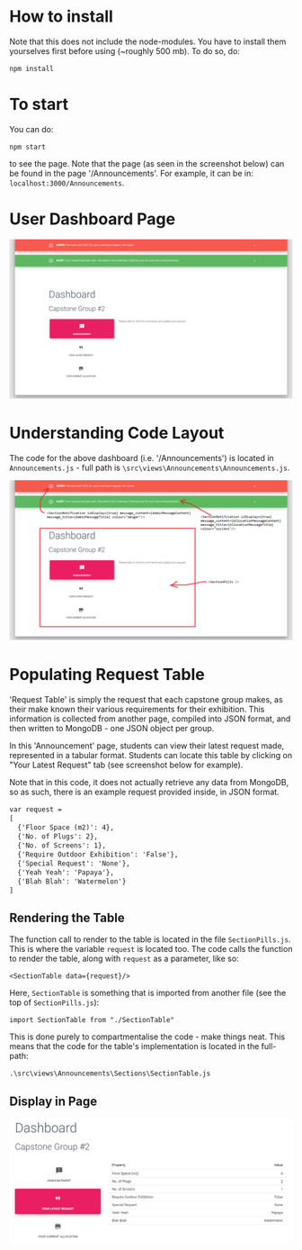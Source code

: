 # How to install
Note that this does not include the node-modules. You have to install them yourselves first before using (~roughly 500 mb).
To do so, do:
```
npm install
```

# To start
You can do:
```
npm start
```
to see the page. Note that the page (as seen in the screenshot below) can be found in the page '/Announcements'. For example, it can be in: `localhost:3000/Announcements`.

# User Dashboard Page
![Alt text](Dashboard.png?raw=true "Title")

# Understanding Code Layout
The code for the above dashboard (i.e. '/Announcements') is located in `Announcements.js` - full path is `\src\views\Announcements\Announcements.js`.

![Alt text](DashboardLayoutExplained.png?raw=true "Title")

# Populating Request Table
'Request Table' is simply the request that each capstone group makes, as their make known their various requirements for their exhibition. This information is collected from another page, compiled into JSON format, and then written to MongoDB - one JSON object per group.

In this 'Announcement' page, students can view their latest request made, represented in a tabular format. Students can locate this table by clicking on "Your Latest Request" tab (see screenshot below for example).

Note that in this code, it does not actually retrieve any data from MongoDB, so as such, there is an example request provided inside, in JSON format.

```
var request = 
[
  {'Floor Space (m2)': 4},
  {'No. of Plugs': 2},
  {'No. of Screens': 1},
  {'Require Outdoor Exhibition': 'False'},
  {'Special Request': 'None'},
  {'Yeah Yeah': 'Papaya'},
  {'Blah Blah': 'Watermelon'}
]
```
## Rendering the Table
The function call to render to the table is located in the file `SectionPills.js`. This is where the variable `request` is located too. The code calls the function to render the table, along with `request` as a parameter, like so:

```
<SectionTable data={request}/>
```

Here, `SectionTable` is something that is imported from another file (see the top of `SectionPills.js`):

```
import SectionTable from "./SectionTable"
```

This is done purely to compartmentalise the code - make things neat. This means that the code for the table's implementation is located in the full-path:

```
.\src\views\Announcements\Sections\SectionTable.js
```

## Display in Page
![Alt text](TableEx1.png?raw=true "Title")








